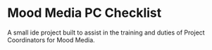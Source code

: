 # Mood Media PC Checklist
A small ide project built to assist in the training and duties of Project Coordinators for Mood Media. 